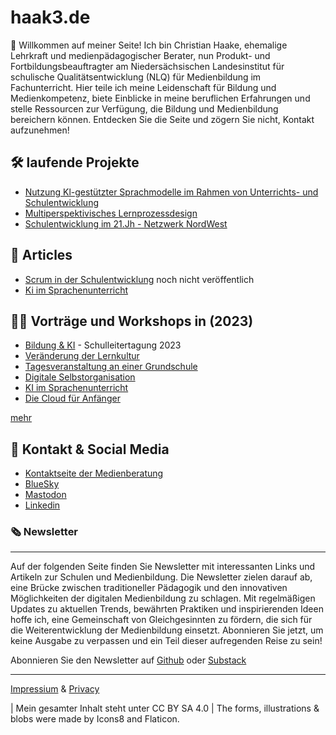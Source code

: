 # haak3.de

🖖 Willkommen auf meiner Seite! Ich bin Christian Haake, ehemalige Lehrkraft und medienpädagogischer Berater, nun Produkt- und Fortbildungsbeauftragter am Niedersächsischen Landesinstitut für schulische Qualitätsentwicklung (NLQ) für Medienbildung im Fachunterricht. Hier teile ich meine Leidenschaft für Bildung und Medienkompetenz, biete Einblicke in meine beruflichen Erfahrungen und stelle Ressourcen zur Verfügung, die Bildung und Medienbildung bereichern können. Entdecken Sie die Seite und zögern Sie nicht, Kontakt aufzunehmen!

## 🛠️ laufende Projekte
- [Nutzung Kl-gestützter Sprachmodelle im Rahmen von Unterrichts- und Schulentwicklung](projects/Ki-und-Schule/ki-und-Schule.md)
- [Multiperspektivisches Lernprozessdesign](projects/mpLD/mpLD.md)
- [Schulentwicklung im 21.Jh - Netzwerk NordWest](projects/Netzwerk-NordWest/NetzwerNW.md)

## 📄 Articles 
- [Scrum in der Schulentwicklung](articles/Scrum-in-der-Schulentwicklung.md) noch nicht veröffentlich
- [Ki im Sprachenunterricht](/articles/Ki-im-Sprachenunterricht/2023-10_Ki-im-Sprachenunterricht.md)

## 👨‍🏫 Vorträge und Workshops in (2023)

- [Bildung & KI](workshop/2023/2023_Bildung%20und%20Ki%20-%20Schulleitertagung%202023.pdf) - Schulleitertagung 2023
- [Veränderung der Lernkultur](workshop//2023/2023-04_Veränderung%20der%20Lernkultur.pdf)
- [Tagesveranstaltung an einer Grundschule](workshop/2023/2023_Schilf%20an%20einer%20Grundschule.pdf)
- [Digitale Selbstorganisation](workshop/2023/2023_Selbstorganisation-Präsenz.pdf)
- [KI im Sprachenunterricht](workshop/2023/2023-09_KI%20im%20Sprachenunterricht.pdf)
- [Die Cloud für Anfänger](workshop/2023/2023_Die%20Cloud%20für%20Anfänger.pdf)

[mehr](workshops.md)

## 📇 Kontakt & Social Media
- [Kontaktseite der Medienberatung](https://medienberatung.online/berater/haake-christian/)
- [BlueSky](https://bsky.app/profile/haak3.de)
- [Mastodon](https://bildung.social/@thepauker)
- [Linkedin](https://www.linkedin.com/in/christianhaake/)

### 🗞️ Newsletter 
------------------------------------------

Auf der folgenden Seite finden Sie Newsletter mit interessanten Links und Artikeln zur Schulen und Medienbildung. Die Newsletter zielen darauf ab, eine Brücke zwischen traditioneller Pädagogik und den innovativen Möglichkeiten der digitalen Medienbildung zu schlagen. Mit regelmäßigen Updates zu aktuellen Trends, bewährten Praktiken und inspirierenden Ideen hoffe ich, eine Gemeinschaft von Gleichgesinnten zu fördern, die sich für die Weiterentwicklung der Medienbildung einsetzt. Abonnieren Sie jetzt, um keine Ausgabe zu verpassen und ein Teil dieser aufregenden Reise zu sein!

Abonnieren Sie den Newsletter auf [Github](https://github.com/ChristianHaake/NewsletterMB-NW) oder [Substack](https://medienberatungnordwest.substack.com/publish/posts)

------------------------------------------

[Impressium](impressum.md) & [Privacy](privacy.md)

| Mein gesamter Inhalt steht unter CC BY SA 4.0
| The forms, illustrations & blobs were made by Icons8 and Flaticon.

